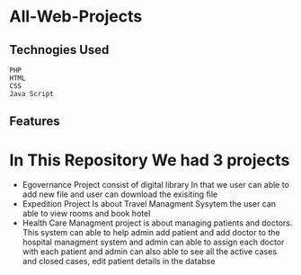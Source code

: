 # All-Web-Projects
## Technogies Used
    PHP
    HTML
    CSS
    Java Script
## Features
# In This Repository We had 3 projects 
- Egovernance Project consist of digital library In that we user can able to add new file and user can download the exisiting file 
- Expedition Project Is about Travel Managment Sysytem the user can able to view rooms and book hotel 
- Health Care Managment project is about managing patients and doctors. This system can able to help admin add patient and add doctor to the hospital managment system and admin can able to assign each doctor with each patient and admin can also able to see all the active cases and closed cases, edit patient details in the databse  
 



